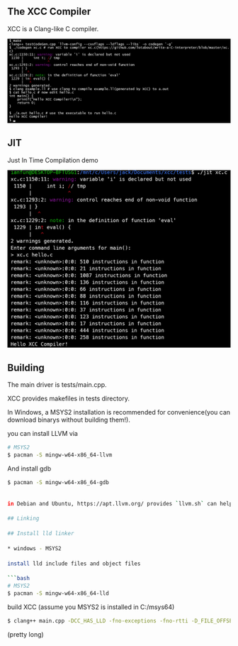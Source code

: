 ## The XCC Compiler

XCC is a Clang-like C compiler.

![](screenshots.png)

## JIT

Just In Time Compilation demo

![](jit.png)

## Building

The main driver is tests/main.cpp.

XCC provides makefiles in tests directory.

In Windows, a MSYS2 installation is recommended for convenience(you can download binarys without building them!).

you can install LLVM via

```bash
# MSYS2
$ pacman -S mingw-w64-x86_64-llvm
```

And install gdb

```bash
$ pacman -S mingw-w64-x86_64-gdb
```

```bash

in Debian and Ubuntu, https://apt.llvm.org/ provides `llvm.sh` can help you install LLVM and Clang.

## Linking

## Install lld linker 

* windows - MSYS2

install lld include files and object files

```bash
# MSYS2
$ pacman -S mingw-w64-x86_64-lld
```

build XCC (assume you MSYS2 is installed in C:/msys64)

```bash
$ clang++ main.cpp -DCC_HAS_LLD -fno-exceptions -fno-rtti -D_FILE_OFFSET_BITS=64 -D__STDC_CONSTANT_MACROS -D__STDC_FORMAT_MACROS -D__STDC_LIMIT_MACROS C:/msys64/mingw64/lib/liblldWasm.a C:/msys64/mingw64/lib/liblldCOFF.a C:/msys64/mingw64/lib/liblldELF.a C:/msys64/mingw64/lib/liblldMachO.a C:/msys64/mingw64/lib/liblldMinGW.a C:/msys64/mingw64/lib/liblldCommon.a -lLLVM-15 -g C:/msys64/mingw64/bin/zlib1.dll
```

(pretty long)
